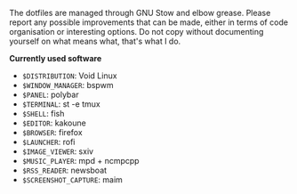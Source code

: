 The dotfiles are managed through GNU Stow and elbow grease.
Please report any possible improvements that can be made, either in terms of code organisation or interesting options.
Do not copy without documenting yourself on what means what, that's what I do.

**Currently used software**
* `$DISTRIBUTION`: Void Linux
* `$WINDOW_MANAGER`: bspwm
* `$PANEL`: polybar
* `$TERMINAL`: st -e tmux
* `$SHELL`: fish
* `$EDITOR`: kakoune
* `$BROWSER`: firefox
* `$LAUNCHER`: rofi
* `$IMAGE_VIEWER`: sxiv
* `$MUSIC_PLAYER`: mpd + ncmpcpp
* `$RSS_READER`: newsboat
* `$SCREENSHOT_CAPTURE`: maim
